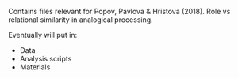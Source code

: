 Contains files relevant for Popov, Pavlova & Hristova (2018). Role vs relational similarity in analogical processing.

Eventually will put in:
* Data
* Analysis scripts
* Materials